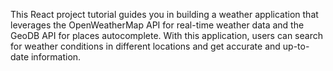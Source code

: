 This React project tutorial guides you in building a weather application that leverages the OpenWeatherMap API for real-time weather data and the GeoDB API for places autocomplete. With this application, users can search for weather conditions in different locations and get accurate and up-to-date information.
